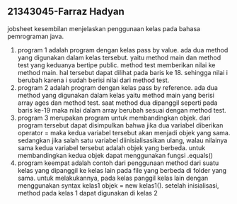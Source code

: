 ## 21343045-Farraz Hadyan
jobsheet kesembilan menjelaskan penggunaan kelas pada bahasa pemrograman java.

1. program 1 adalah program dengan kelas pass by value. ada dua method yang digunakan dalam kelas tersebut. yaitu method main dan method test yang keduanya bertipe public. method test memberikan nilai ke method main. hal tersebut dapat dilihat pada baris ke 18. sehingga nilai i berubah karena i sudah berisi nilai dari method test.
2. program 2 adalah program dengan kelas pass by reference. ada dua method yang digunakan dalam kelas yaitu method main yang berisi array ages dan method test. saat method dua dipanggil seperti pada baris ke-19 maka nilai dalam array berubah sesuai dengan method test.
3. program 3 merupakan program untuk membandingkan objek. dari program tersebut dapat disimpulkan bahwa jika dua variabel diberikan operator = maka kedua variabel tersebut akan menjadi objek yang sama. sedangkan jika salah satu variabel diinisialisasikan ulang, walau nilainya sama kedua variabel tersebut adalah objek yang berbeda. untuk membandingkan kedua objek dapat menggunakan fungsi .equals()
4. program keempat adalah contoh dari penggunaan method dari suatu kelas yang dipanggil ke kelas lain pada file yang berbeda di folder yang sama. untuk melakukannya, pada kelas panggil kelas lain dengan menggunakan syntax kelas1 objek = new kelas1(). setelah inisialisasi, method pada kelas 1 dapat digunakan di kelas 2
